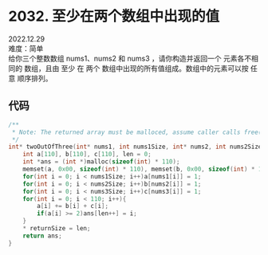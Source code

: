 # 2032. 至少在两个数组中出现的值    
2022.12.29  
难度：简单  
给你三个整数数组 nums1、nums2 和 nums3 ，请你构造并返回一个 元素各不相同的 数组，且由 至少 在 两个 数组中出现的所有值组成。数组中的元素可以按 任意 顺序排列。

## 代码

```c
/**
 * Note: The returned array must be malloced, assume caller calls free().
 */
int* twoOutOfThree(int* nums1, int nums1Size, int* nums2, int nums2Size, int* nums3, int nums3Size, int* returnSize){
    int a[110], b[110], c[110], len = 0;
    int *ans = (int *)malloc(sizeof(int) * 110);
    memset(a, 0x00, sizeof(int) * 110), memset(b, 0x00, sizeof(int) * 110), memset(c, 0x00, sizeof(int) * 110), memset(ans, 0x00, sizeof(int) * 110);
    for(int i = 0; i < nums1Size; i++)a[nums1[i]] = 1;
    for(int i = 0; i < nums2Size; i++)b[nums2[i]] = 1;
    for(int i = 0; i < nums3Size; i++)c[nums3[i]] = 1;
    for(int i = 0; i < 110; i++){
        a[i] += b[i] + c[i];
        if(a[i] >= 2)ans[len++] = i;
    }
    * returnSize = len;
    return ans;
}
```






